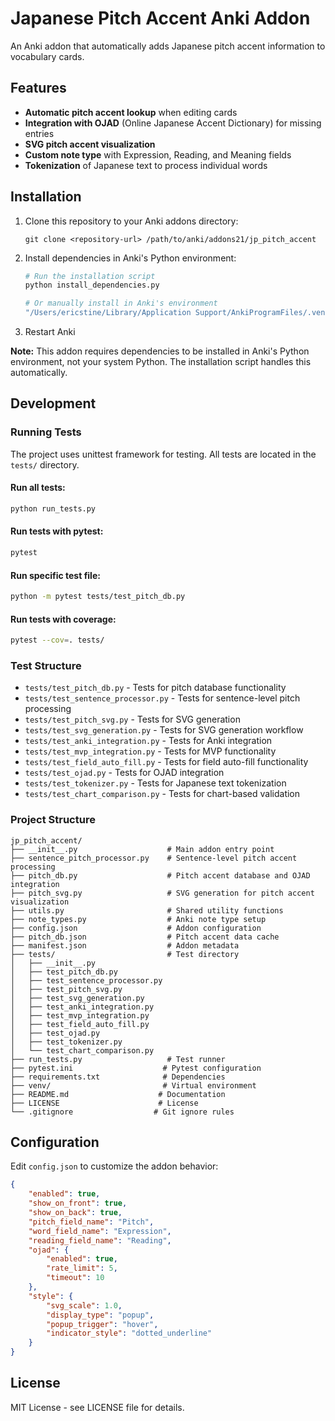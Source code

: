 # Japanese Pitch Accent Anki Addon

An Anki addon that automatically adds Japanese pitch accent information to vocabulary cards.

## Features

- **Automatic pitch accent lookup** when editing cards
- **Integration with OJAD** (Online Japanese Accent Dictionary) for missing entries
- **SVG pitch accent visualization** 
- **Custom note type** with Expression, Reading, and Meaning fields
- **Tokenization** of Japanese text to process individual words

## Installation

1. Clone this repository to your Anki addons directory:
   ```
   git clone <repository-url> /path/to/anki/addons21/jp_pitch_accent
   ```

2. Install dependencies in Anki's Python environment:
   ```bash
   # Run the installation script
   python install_dependencies.py
   
   # Or manually install in Anki's environment
   "/Users/ericstine/Library/Application Support/AnkiProgramFiles/.venv/bin/pip" install -r requirements.txt
   ```

3. Restart Anki

**Note:** This addon requires dependencies to be installed in Anki's Python environment, not your system Python. The installation script handles this automatically.

## Development

### Running Tests

The project uses unittest framework for testing. All tests are located in the `tests/` directory.

#### Run all tests:
```bash
python run_tests.py
```

#### Run tests with pytest:
```bash
pytest
```

#### Run specific test file:
```bash
python -m pytest tests/test_pitch_db.py
```

#### Run tests with coverage:
```bash
pytest --cov=. tests/
```

### Test Structure

- `tests/test_pitch_db.py` - Tests for pitch database functionality
- `tests/test_sentence_processor.py` - Tests for sentence-level pitch processing
- `tests/test_pitch_svg.py` - Tests for SVG generation
- `tests/test_svg_generation.py` - Tests for SVG generation workflow
- `tests/test_anki_integration.py` - Tests for Anki integration
- `tests/test_mvp_integration.py` - Tests for MVP functionality
- `tests/test_field_auto_fill.py` - Tests for field auto-fill functionality
- `tests/test_ojad.py` - Tests for OJAD integration
- `tests/test_tokenizer.py` - Tests for Japanese text tokenization
- `tests/test_chart_comparison.py` - Tests for chart-based validation

### Project Structure

```
jp_pitch_accent/
├── __init__.py                    # Main addon entry point
├── sentence_pitch_processor.py    # Sentence-level pitch accent processing
├── pitch_db.py                    # Pitch accent database and OJAD integration
├── pitch_svg.py                   # SVG generation for pitch accent visualization
├── utils.py                       # Shared utility functions
├── note_types.py                  # Anki note type setup
├── config.json                    # Addon configuration
├── pitch_db.json                  # Pitch accent data cache
├── manifest.json                  # Addon metadata
├── tests/                         # Test directory
│   ├── __init__.py
│   ├── test_pitch_db.py
│   ├── test_sentence_processor.py
│   ├── test_pitch_svg.py
│   ├── test_svg_generation.py
│   ├── test_anki_integration.py
│   ├── test_mvp_integration.py
│   ├── test_field_auto_fill.py
│   ├── test_ojad.py
│   ├── test_tokenizer.py
│   └── test_chart_comparison.py
├── run_tests.py                   # Test runner
├── pytest.ini                    # Pytest configuration
├── requirements.txt              # Dependencies
├── venv/                         # Virtual environment
├── README.md                    # Documentation
├── LICENSE                      # License
└── .gitignore                  # Git ignore rules
```

## Configuration

Edit `config.json` to customize the addon behavior:

```json
{
    "enabled": true,
    "show_on_front": true,
    "show_on_back": true,
    "pitch_field_name": "Pitch",
    "word_field_name": "Expression",
    "reading_field_name": "Reading",
    "ojad": {
        "enabled": true,
        "rate_limit": 5,
        "timeout": 10
    },
    "style": {
        "svg_scale": 1.0,
        "display_type": "popup",
        "popup_trigger": "hover",
        "indicator_style": "dotted_underline"
    }
}
```

## License

MIT License - see LICENSE file for details.